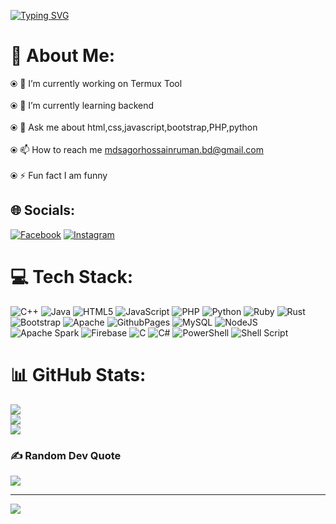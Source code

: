 <a href="https://git.io/typing-svg"><img src="https://readme-typing-svg.demolab.com?font=Fira+Code&pause=1000&color=29F700&background=000000&random=false&width=435&lines=HELLO+WROLD!+I'M+SagorHossainBd+HERE+%F0%9F%AB%A1;IT%E2%80%99S+A+BRAND+BRO+%F0%9F%94%A5;RESPECT+SagorHossainBd+%F0%9F%8C%B9;TODAY+I+WILL+TELL+YOU+%F0%9F%AB%A3;PLEASE+FOLLOW+MY+GITHUB+%F0%9F%99%8F;THANK+YOU+VISIT+MY+PROFILE+%E2%9D%A4%EF%B8%8F;BANGLADESH%F0%9F%87%A7%F0%9F%87%A9" alt="Typing SVG" /></a>
# 💫 About Me:
⦿ 🔭 I’m currently working on Termux Tool<br><br>⦿ 🌱 I’m currently learning backend<br><br>⦿ 💬 Ask me about html,css,javascript,bootstrap,PHP,python<br><br>⦿ 📫 How to reach me mdsagorhossainruman.bd@gmail.com<br><br>⦿ ⚡ Fun fact I am funny


## 🌐 Socials:
[![Facebook](https://img.shields.io/badge/Facebook-%231877F2.svg?logo=Facebook&logoColor=white)](https://facebook.com/mdsagorhossainruman.bd1) [![Instagram](https://img.shields.io/badge/Instagram-%23E4405F.svg?logo=Instagram&logoColor=white)](https://instagram.com/mdsagorhossainruman.bd) 

# 💻 Tech Stack:
![C++](https://img.shields.io/badge/c++-%2300599C.svg?style=plastic&logo=c%2B%2B&logoColor=white) ![Java](https://img.shields.io/badge/java-%23ED8B00.svg?style=plastic&logo=openjdk&logoColor=white) ![HTML5](https://img.shields.io/badge/html5-%23E34F26.svg?style=plastic&logo=html5&logoColor=white) ![JavaScript](https://img.shields.io/badge/javascript-%23323330.svg?style=plastic&logo=javascript&logoColor=%23F7DF1E) ![PHP](https://img.shields.io/badge/php-%23777BB4.svg?style=plastic&logo=php&logoColor=white) ![Python](https://img.shields.io/badge/python-3670A0?style=plastic&logo=python&logoColor=ffdd54) ![Ruby](https://img.shields.io/badge/ruby-%23CC342D.svg?style=plastic&logo=ruby&logoColor=white) ![Rust](https://img.shields.io/badge/rust-%23000000.svg?style=plastic&logo=rust&logoColor=white) ![Bootstrap](https://img.shields.io/badge/bootstrap-%238511FA.svg?style=plastic&logo=bootstrap&logoColor=white) ![Apache](https://img.shields.io/badge/apache-%23D42029.svg?style=plastic&logo=apache&logoColor=white) ![GithubPages](https://img.shields.io/badge/github%20pages-121013?style=plastic&logo=github&logoColor=white) ![MySQL](https://img.shields.io/badge/mysql-%2300000f.svg?style=plastic&logo=mysql&logoColor=white) ![NodeJS](https://img.shields.io/badge/node.js-6DA55F?style=plastic&logo=node.js&logoColor=white) ![Apache Spark](https://img.shields.io/badge/Apache%20Spark-FDEE21?style=plastic&logo=apachespark&logoColor=black) ![Firebase](https://img.shields.io/badge/firebase-%23039BE5.svg?style=plastic&logo=firebase) ![C](https://img.shields.io/badge/c-%2300599C.svg?style=plastic&logo=c&logoColor=white) ![C#](https://img.shields.io/badge/c%23-%23239120.svg?style=plastic&logo=csharp&logoColor=white) ![PowerShell](https://img.shields.io/badge/PowerShell-%235391FE.svg?style=plastic&logo=powershell&logoColor=white) ![Shell Script](https://img.shields.io/badge/shell_script-%23121011.svg?style=plastic&logo=gnu-bash&logoColor=white)
# 📊 GitHub Stats:
![](https://github-readme-stats.vercel.app/api?username=SagorHossainBd&theme=radical&hide_border=false&include_all_commits=false&count_private=false)<br/>
![](https://github-readme-streak-stats.herokuapp.com/?user=SagorHossainBd&theme=radical&hide_border=false)<br/>
![](https://github-readme-stats.vercel.app/api/top-langs/?username=SagorHossainBd&theme=radical&hide_border=false&include_all_commits=false&count_private=false&layout=compact)

### ✍️ Random Dev Quote
![](https://quotes-github-readme.vercel.app/api?type=horizontal&theme=tokyonight)

---
[![](https://visitcount.itsvg.in/api?id=SagorHossainBd&icon=5&color=0)](https://visitcount.itsvg.in)

<!-- Proudly created with GPRM ( https://gprm.itsvg.in ) -->
